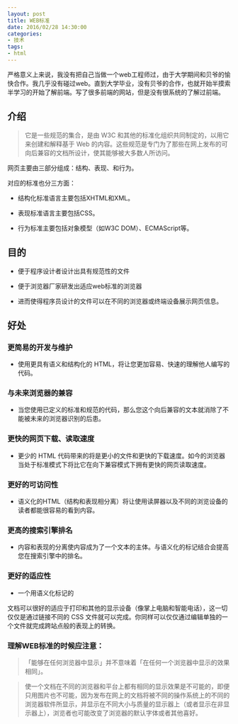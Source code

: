 ```yaml
---
layout: post
title: WEB标准
date: 2016/02/28 14:30:00
categories:
- 技术
tags:
- html
---
```


严格意义上来说，我没有把自己当做一个web工程师过，由于大学期间和贝爷的愉快合作。我几乎没有碰过web。直到大学毕业，没有贝爷的合作，也就开始半摸索半学习的开始了解前端。写了很多前端的网站，但是没有很系统的了解过前端。

## 介绍

> 它是一些规范的集合，是由 W3C 和其他的标准化组织共同制定的，以用它来创建和解释基于 Web 的内容。这些规范是专门为了那些在网上发布的可向后兼容的文档所设计，使其能够被大多数人所访问。

网页主要由三部分组成：结构、表现、和行为。

对应的标准也分三方面：

* 结构化标准语言主要包括XHTML和XML。

* 表现标准语言主要包括CSS。

* 行为标准主要包括对象模型（如W3C DOM）、ECMAScript等。

## 目的

* 便于程序设计者设计出具有规范性的文件

* 便于浏览器厂家研发出适应web标准的浏览器

* 进而使得程序员设计的文件可以在不同的浏览器或终端设备展示网页信息。

## 好处

### 更简易的开发与维护

* 使用更具有语义和结构化的 HTML，将让您更加容易、快速的理解他人编写的代码。

### 与未来浏览器的兼容

* 当您使用已定义的标准和规范的代码，那么您这个向后兼容的文本就消除了不能被未来的浏览器识别的后患。

### 更快的网页下载、读取速度

* 更少的 HTML 代码带来的将是更小的文件和更快的下载速度。如今的浏览器当处于标准模式下将比它在向下兼容模式下拥有更快的网页读取速度。

### 更好的可访问性

* 语义化的HTML（结构和表现相分离）将让使用读屏器以及不同的浏览设备的读者都能很容易的看到内容。

### 更高的搜索引擎排名

* 内容和表现的分离使内容成为了一个文本的主体。与语义化的标记结合会提高您在搜索引擎中的排名。

### 更好的适应性

* 一个用语义化标记的

文档可以很好的适应于打印和其他的显示设备（像掌上电脑和智能电话），这一切仅仅是通过链接不同的 CSS 文件就可以完成。你同样可以仅仅通过编辑单独的一个文件就完成跨站点般的表现上的转换。

### 理解WEB标准的时候应注意：

> 「能够在任何浏览器中显示」并不意味着「在任何一个浏览器中显示的效果相同」。

>

> 使一个文档在不同的浏览器和平台上都有相同的显示效果是不可能的，即便只用图片也不可能，因为发布在网上的文档将被不同的操作系统上的不同的浏览器软件所显示，并显示在不同大小与质量的显示器上（或者显示在非显示器上），浏览者也可能改变了浏览器的默认字体或者其他喜好。
